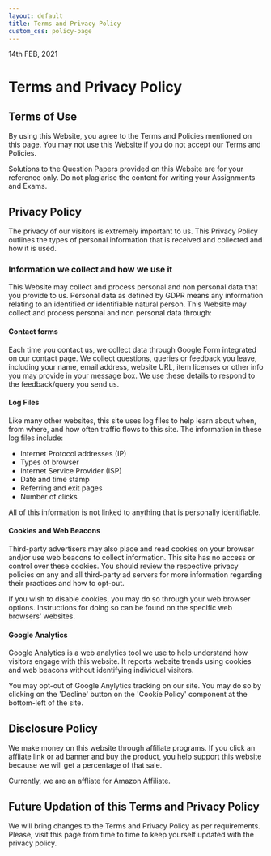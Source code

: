 ```yaml
---
layout: default
title: Terms and Privacy Policy
custom_css: policy-page
---
```

<p class="dated text-muted">14th FEB, 2021</p>

# Terms and Privacy Policy

## Terms of Use
By using this Website, you agree to the Terms and Policies mentioned on this page. You may not use this Website if you do not accept our Terms and Policies.

Solutions to the Question Papers provided on this Website are for your reference only. Do not plagiarise the content for writing your Assignments and Exams.


## Privacy Policy
The privacy of our visitors is extremely important to us. This Privacy Policy outlines the types of personal information that is received and collected and how it is used.

### Information we collect and how we use it
This Website may collect and process personal and non personal data that you provide to us. Personal data as defined by GDPR means any information relating to an identified or identifiable natural person. This Website may collect and process personal and non personal data through:

#### Contact forms
Each time you contact us, we collect data through Google Form integrated on our contact page. We collect questions, queries or feedback you leave, including your name, email address, website URL, item licenses or other info you may provide in your message box. We use these details to respond to the feedback/query you send us.

#### Log Files
Like many other websites, this site uses log files to help learn about when, from where, and how often traffic flows to this site. The information in these log files include:

   - Internet Protocol addresses (IP)
   - Types of browser
   - Internet Service Provider (ISP)
   - Date and time stamp
   - Referring and exit pages
   - Number of clicks

All of this information is not linked to anything that is personally identifiable.

#### Cookies and Web Beacons
Third-party advertisers may also place and read cookies on your browser and/or use web beacons to collect information. This site has no access or control over these cookies. You should review the respective privacy policies on any and all third-party ad servers for more information regarding their practices and how to opt-out.

If you wish to disable cookies, you may do so through your web browser options. Instructions for doing so can be found on the specific web browsers’ websites.

#### Google Analytics
Google Analytics is a web analytics tool we use to help understand how visitors engage with this website. It reports website trends using cookies and web beacons without identifying individual visitors.

You may opt-out of Google Anylytics tracking on our site. You may do so by clicking on the 'Decline' button on the 'Cookie Policy' component at the bottom-left of the site.


## Disclosure Policy
We make money on this website through affiliate programs. If you click an affliate link or ad banner and buy the product, you help support this website because we will get a percentage of that sale.

Currently, we are an affliate for Amazon Affiliate.


## Future Updation of this Terms and Privacy Policy
We will bring changes to the Terms and Privacy Policy as per requirements. Please, visit this page from time to time to keep yourself updated with the privacy policy.

